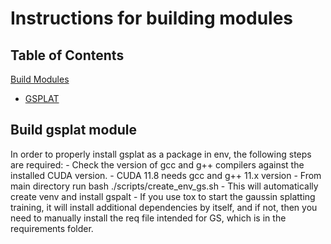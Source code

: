 # Instructions for building modules

## Table of Contents
[Build Modules](#BM)
   - [GSPLAT](#GS)


## Build gsplat module <a name="GS"></a>
In order to properly install gsplat as a package in env, the following steps are required:
    - Check the version of gcc and g++ compilers against the installed CUDA version.
    - CUDA 11.8 needs gcc and g++ 11.x version
    - From main directory run bash ./scripts/create_env_gs.sh
    - This will automatically create venv and install gspalt
    - If you use tox to start the gaussin splatting training, it will install additional dependencies by itself, and if not, then you need to manually install the req file intended for GS, which is in the requirements folder.